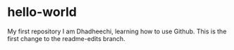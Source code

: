 # hello-world
My first repository
I am Dhadheechi, learning how to use Github.
This is the first change to the readme-edits branch.
